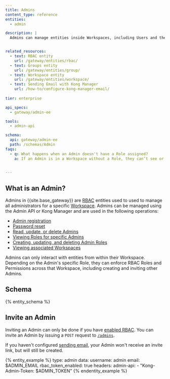 ```yaml
---
title: Admins
content_type: reference
entities:
  - admin

description: |
  Admins can manage entities inside Workspaces, including Users and their Roles.


related_resources:
  - text: RBAC entity
    url: /gateway/entities/rbac/
  - text: Groups entity
    url: /gateway/entities/group/
  - text: Workspace entity
    url: /gateway/entities/workspace/
  - text: Sending Email with Kong Manager
    url: /how-to/configure-kong-manager-email/
    
tier: enterprise

api_specs:
  - gateway/admin-ee

tools:
  - admin-api

schema:
  api: gateway/admin-ee
  path: /schemas/Admin
faqs:
  - q: What happens when an Admin doesn't have a Role assigned?
    a: If an Admin is in a Workspace without a Role, they can’t see or interact with anything. Admins can manage entities inside Workspaces, including Users and their Roles.
    

---
```


## What is an Admin?
Admins in {{site.base_gateway}} are [RBAC](/gateway/entities/rbac/) entities used to used to manage all administrators for a specific [Workspace](/gateway/entities/workspace/). 
Admins can be managed using the Admin API or Kong Manager and are used in the following operations:

* [Admin registration](/api/gateway/admin-ee/#/operations/post-admins-register)
* [Password reset](/api/gateway/admin-ee/#/operations/get-admins-password_resets)
* [Read, update, or delete Admins](/api/gateway/admin-ee/#/operations/patch-admins-name_or_id-generate_register_url)
* [Viewing Roles for specific Admins](/api/gateway/admin-ee/#/operations/get-admins-name_or_id-roles)
* [Creating, updating, and deleting Admin Roles](/api/gateway/admin-ee/#/operations/post-admins-name_or_id-roles)
* [Viewing associated Workspaces](/api/gateway/admin-ee/#/operations/get-admins-name_or_id-workspaces)


Admins can only interact with entities from within their Workspace. Depending on the Admin's specific Role, they can enforce RBAC Roles and Permissions across that Workspace, including creating and inviting other Admins. 

## Schema

{% entity_schema %}

## Invite an Admin

Inviting an Admin can only be done if you have [enabled RBAC](/gateway/entities/rbac/#enable-rbac). You can invite an Admin by issuing a `POST` request to [`/admins`](/api/gateway/admin-ee/3.9/#/operations/post-admins). 

If you haven't configured [sending email](/how-to/configure-kong-manager-email/), your Admin won't receive an invite link, but will still be created.

{% entity_example %}
type: admin
data:
  username: admin
  email: $ADMIN_EMAIL
  rbac_token_enabled: true
headers:
  admin-api:
    - "Kong-Admin-Token: $ADMIN_TOKEN"
{% endentity_example %}